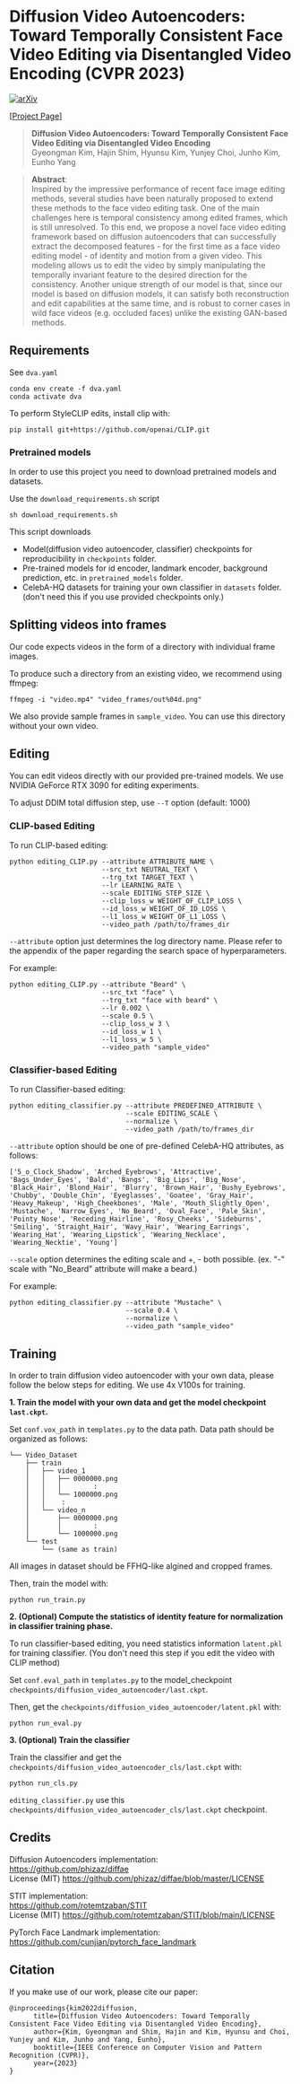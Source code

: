 # Diffusion Video Autoencoders: Toward Temporally Consistent Face Video Editing via Disentangled Video Encoding (CVPR 2023)

[![arXiv](https://img.shields.io/badge/arXiv-2212.02802-b31b1b.svg)](https://arxiv.org/abs/2212.02802)

[[Project Page](https://diff-video-ae.github.io/)]
> **Diffusion Video Autoencoders: Toward Temporally Consistent Face Video Editing via Disentangled Video Encoding**<br>
> Gyeongman Kim, Hajin Shim, Hyunsu Kim, Yunjey Choi, Junho Kim, Eunho Yang <br>

>**Abstract**: <br>
> Inspired by the impressive performance of recent face image editing methods, several studies have been naturally proposed to extend these methods to the face video editing task. One of the main challenges here is temporal consistency among edited frames, which is still unresolved. To this end, we propose a novel face video editing framework based on diffusion autoencoders that can successfully extract the decomposed features - for the first time as a face video editing model - of identity and motion from a given video. This modeling allows us to edit the video by simply manipulating the temporally invariant feature to the desired direction for the consistency. Another unique strength of our model is that, since our model is based on diffusion models, it can satisfy both reconstruction and edit capabilities at the same time, and is robust to corner cases in wild face videos (e.g. occluded faces) unlike the existing GAN-based methods.


## Requirements

See `dva.yaml`
```
conda env create -f dva.yaml
conda activate dva
```

To perform StyleCLIP edits, install clip with:

```
pip install git+https://github.com/openai/CLIP.git
```

### Pretrained models

In order to use this project you need to download pretrained models and datasets.

Use the `download_requirements.sh` script
```
sh download_requirements.sh
```
This script downloads 
- Model(diffusion video autoencoder, classifier) checkpoints for reproducibility in `checkpoints` folder. 
- Pre-trained models for id encoder, landmark encoder, background prediction, etc. in `pretrained_models` folder.
- CelebA-HQ datasets for training your own classifier in `datasets` folder. (don't need this if you use provided checkpoints only.)


## Splitting videos into frames

Our code expects videos in the form of a directory with individual frame images.

To produce such a directory from an existing video, we recommend using ffmpeg:
```
ffmpeg -i "video.mp4" "video_frames/out%04d.png"
```
We also provide sample frames in `sample_video`. You can use this directory without your own video.


## Editing

You can edit videos directly with our provided pre-trained models. We use NVIDIA GeForce RTX 3090 for editing experiments.

To adjust DDIM total diffusion step, use `--T` option (default: 1000)

### CLIP-based Editing 

To run CLIP-based editing:
```
python editing_CLIP.py --attribute ATTRIBUTE_NAME \
                       --src_txt NEUTRAL_TEXT \
                       --trg_txt TARGET_TEXT \
                       --lr LEARNING_RATE \
                       --scale EDITING_STEP_SIZE \
                       --clip_loss_w WEIGHT_OF_CLIP_LOSS \
                       --id_loss_w WEIGHT_OF_ID_LOSS \
                       --l1_loss_w WEIGHT_OF_L1_LOSS \
                       --video_path /path/to/frames_dir
```

`--attribute` option just determines the log directory name. Please refer to the appendix of the paper regarding the search space of hyperparameters.

For example:
```
python editing_CLIP.py --attribute "Beard" \
                       --src_txt "face" \
                       --trg_txt "face with beard" \
                       --lr 0.002 \
                       --scale 0.5 \
                       --clip_loss_w 3 \
                       --id_loss_w 1 \
                       --l1_loss_w 5 \
                       --video_path "sample_video"
```

### Classifier-based Editing 

To run Classifier-based editing:
```
python editing_classifier.py --attribute PREDEFINED_ATTRIBUTE \
                             --scale EDITING_SCALE \ 
                             --normalize \
                             --video_path /path/to/frames_dir
```

`--attribute` option should be one of pre-defined CelebA-HQ attributes, as follows:
```
['5_o_Clock_Shadow', 'Arched_Eyebrows', 'Attractive', 'Bags_Under_Eyes', 'Bald', 'Bangs', 'Big_Lips', 'Big_Nose', 'Black_Hair', 'Blond_Hair', 'Blurry', 'Brown_Hair', 'Bushy_Eyebrows', 'Chubby', 'Double_Chin', 'Eyeglasses', 'Goatee', 'Gray_Hair', 'Heavy_Makeup', 'High_Cheekbones', 'Male', 'Mouth_Slightly_Open', 'Mustache', 'Narrow_Eyes', 'No_Beard', 'Oval_Face', 'Pale_Skin', 'Pointy_Nose', 'Receding_Hairline', 'Rosy_Cheeks', 'Sideburns', 'Smiling', 'Straight_Hair', 'Wavy_Hair', 'Wearing_Earrings', 'Wearing_Hat', 'Wearing_Lipstick', 'Wearing_Necklace', 'Wearing_Necktie', 'Young']
```

`--scale` option determines the editing scale and +, - both possible. (ex. "-" scale with "No_Beard" attribute will make a beard.)

For example:
```
python editing_classifier.py --attribute "Mustache" \
                             --scale 0.4 \ 
                             --normalize \
                             --video_path "sample_video"
```


## Training

In order to train diffusion video autoencoder with your own data, please follow the below steps for editing. We use 4x V100s for training.

**1. Train the model with your own data and get the model checkpoint `last.ckpt`.**

Set `conf.vox_path` in `templates.py` to the data path. Data path should be organized as follows:
```
└── Video_Dataset
    ├── train
    │   ├── video_1
    │   │   ├── 0000000.png
    │   │   │        :
    │   │   └── 1000000.png
    │   │    : 
    │   └── video_n
    │       ├── 0000000.png
    │       │        :
    │       └── 1000000.png
    └── test
        └── (same as train)
```
All images in dataset should be FFHQ-like algined and cropped frames.

Then, train the model with:
```
python run_train.py
```

**2. (Optional) Compute the statistics of identity feature for normalization in classifier training phase.**

To run classifier-based editing, you need statistics information `latent.pkl` for training classifier. (You don't need this step if you edit the video with CLIP method)

Set `conf.eval_path` in `templates.py` to the model_checkpoint `checkpoints/diffusion_video_autoencoder/last.ckpt`. 

Then, get the `checkpoints/diffusion_video_autoencoder/latent.pkl` with:
```
python run_eval.py
```

**3. (Optional) Train the classifier**

Train the classifier and get the `checkpoints/diffusion_video_autoencoder_cls/last.ckpt` with:
```
python run_cls.py
```

`editing_classifier.py` use this `checkpoints/diffusion_video_autoencoder_cls/last.ckpt` checkpoint.


## Credits
Diffusion Autoencoders implementation:  
https://github.com/phizaz/diffae  
License (MIT) https://github.com/phizaz/diffae/blob/master/LICENSE

STIT implementation:  
https://github.com/rotemtzaban/STIT  
License (MIT) https://github.com/rotemtzaban/STIT/blob/main/LICENSE

PyTorch Face Landmark implementation:   
https://github.com/cunjian/pytorch_face_landmark  


## Citation

If you make use of our work, please cite our paper:

```
@inproceedings{kim2022diffusion,
      title={Diffusion Video Autoencoders: Toward Temporally Consistent Face Video Editing via Disentangled Video Encoding},
      author={Kim, Gyeongman and Shim, Hajin and Kim, Hyunsu and Choi, Yunjey and Kim, Junho and Yang, Eunho},
      booktitle={IEEE Conference on Computer Vision and Pattern Recognition (CVPR)}, 
      year={2023}
}
```
